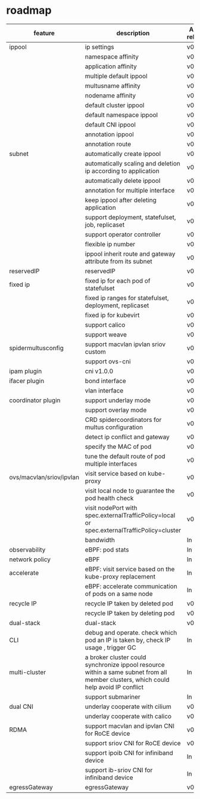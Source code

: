 # roadmap

| feature                  | description                                                                                                                          | Alpha release | Beta release | GA release |
|--------------------------|--------------------------------------------------------------------------------------------------------------------------------------|---------------|--------------|------------|
| ippool                   | ip settings                                                                                                                          | v0.2.0        | v0.4.0       | v0.6.0     |
|                          | namespace affinity                                                                                                                   | v0.4.0        | v0.6.0       |            |
|                          | application affinity                                                                                                                 | v0.4.0        | v0.6.0       |            |
|                          | multiple default ippool                                                                                                              | v0.6.0        |              |            |
|                          | multusname affinity                                                                                                                  | v0.6.0        |              |            |
|                          | nodename affinity                                                                                                                    | v0.6.0        | v0.6.0       |
|                          | default cluster ippool                                                                                                               | v0.2.0        | v0.4.0       | v0.6.0     |
|                          | default namespace ippool                                                                                                             | v0.4.0        | v0.5.0       |            |
|                          | default CNI ippool                                                                                                                   | v0.4.0        | v0.4.0       |            |
|                          | annotation ippool                                                                                                                    | v0.2.0        | v0.5.0       |            |
|                          | annotation route                                                                                                                     | v0.2.0        | v0.5.0       |            |
| subnet                   | automatically create ippool                                                                                                          | v0.4.0        |              |            |
|                          | automatically scaling and deletion ip according to application                                                                       | v0.4.0        |              |            |
|                          | automatically delete ippool                                                                                                          | v0.5.0        |              |            |
|                          | annotation for multiple interface                                                                                                    | v0.4.0        |              |            |
|                          | keep ippool after deleting application                                                                                               | v0.5.0        |              |            |
|                          | support deployment, statefulset, job, replicaset                                                                                     | v0.4.0        |              |            |
|                          | support operator controller                                                                                                          | v0.4.0        |              |            |
|                          | flexible ip number                                                                                                                   | v0.5.0        |              |            |
|                          | ippool inherit route and gateway attribute from its subnet                                                                           | v0.6.0        |              |            |
| reservedIP               | reservedIP                                                                                                                           | v0.4.0        | v0.6.0       |            |
| fixed ip                 | fixed ip for each pod of statefulset                                                                                                 | v0.5.0        |              |            |
|                          | fixed ip ranges for statefulset, deployment, replicaset                                                                              | v0.4.0        | v0.6.0       |            |
|                          | fixed ip for kubevirt                                                                                                                | v0.8.0        |              |            |
|                          | support calico                                                                                                                       | v0.5.0        | v0.6.0       |            |
|                          | support weave                                                                                                                        | v0.5.0        | v0.6.0       |            |
| spidermultusconfig       | support macvlan ipvlan sriov custom                                                                                                  | v0.6.0        | v0.7.0       |            |        
|                          | support ovs-cni                                                                                                                      | v0.7.0        |              |            |
| ipam plugin              | cni v1.0.0                                                                                                                           | v0.4.0        | v0.5.0       |            |
| ifacer plugin            | bond interface                                                                                                                       | v0.6.0        |  v0.8.0            |            |
|                          | vlan interface                                                                                                                       | v0.6.0        |   v0.8.0          |            |
| coordinator plugin       | support underlay mode                                                                                                                | v0.6.0        | v0.7.0       |            |
|                          | support overlay mode                                                                                                                 | v0.6.0        |    v0.8.0          |            |
|                          | CRD spidercoordinators for multus configuration                                                                                      | v0.6.0        |   v0.8.0           |            |
|                          | detect ip conflict and gateway                                                                                                       | v0.6.0        | v0.6.0       |            |
|                          | specify the MAC of pod                                                                                                               | v0.6.0        |  v0.8.0             |           |
|                          | tune the default route of pod multiple interfaces                                                                                    | v0.6.0        |    v0.8.0           |            |
| ovs/macvlan/sriov/ipvlan | visit service based on kube-proxy                                                                                                    | v0.6.0        | v0.7.0       |            |
|                          | visit local node to guarantee the pod health check                                                                                   | v0.6.0        | v0.7.0       |            |
|                          | visit nodePort with spec.externalTrafficPolicy=local or spec.externalTrafficPolicy=cluster                                           | v0.6.0        |              |            |
|                          | bandwidth                                                                                                                            | In plan       |              |            |
| observability            | eBPF: pod stats                                                                                                                      | In plan       |              |            |
| network policy           | eBPF                                                                                                                                 | In plan       |              |            |
| accelerate               | eBPF: visit service based on the kube-proxy replacement                                                                              | In plan       |              |            |
|                          | eBPF: accelerate communication of pods on a same node                                                                                | In plan       |              |            |
| recycle IP               | recycle IP taken by deleted pod                                                                                                      | v0.4.0        | v0.6.0       |            |
|                          | recycle IP taken by deleting pod                                                                                                     | v0.4.0        | v0.6.0       |            |
| dual-stack               | dual-stack                                                                                                                           | v0.2.0        | v0.4.0       |            |
| CLI                      | debug and operate. check which pod an IP is taken by, check IP usage , trigger GC                                                    | In plan       |              |            |
| multi-cluster            | a broker cluster could synchronize ippool resource within a same subnet from all member clusters, which could help avoid IP conflict | In plan       |              |            |
|                          | support submariner                                                                                                                   | In plan       |              |            |
| dual CNI                 | underlay cooperate with cilium                                                                                                       | v0.7.0        |              |            |
|                          | underlay cooperate with calico                                                                                                       | v0.7.0        |              |            |
| RDMA                     | support macvlan and ipvlan CNI for RoCE device                                                                                       | v0.8.0        |              |            |
|                          | support sriov CNI for RoCE device                                                                                                    | v0.8.0        |              |            |
|                          | support ipoib CNI for infiniband device                                                                                              | In plan       |              |            |
|                          | support ib-sriov CNI for infiniband device                                                                                           | In plan       |              |            |
| egressGateway            | egressGateway                                                                                                                        | v0.8.0        |              |            |
